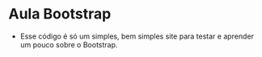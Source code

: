 # Aula Bootstrap

- Esse código é só um simples, bem simples site para testar e aprender um pouco sobre o Bootstrap.